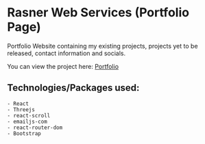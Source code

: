 # Rasner Web Services (Portfolio Page)

Portfolio Website containing my existing projects, projects yet to be released, contact information and socials.

You can view the project here: [Portfolio](https://unrivaled-starburst-8e2ef6.netlify.app/)

## Technologies/Packages used:
    - React
    - Threejs
    - react-scroll
    - emailjs-com
    - react-router-dom
    - Bootstrap